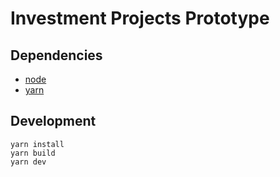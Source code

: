 # Investment Projects Prototype

## Dependencies
 - [node](https://nodejs.org/en/)
 - [yarn](https://yarnpkg.com/lang/en/)
 
## Development
    yarn install
    yarn build
    yarn dev
